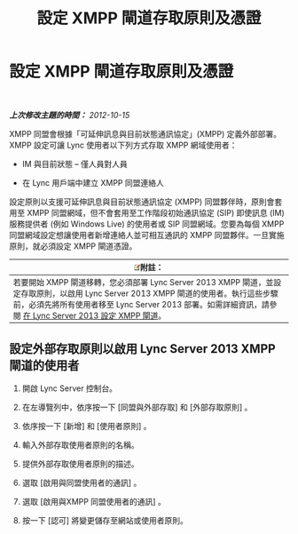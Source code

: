 ﻿---
title: 設定 XMPP 閘道存取原則及憑證
TOCTitle: 設定 XMPP 閘道存取原則及憑證
ms:assetid: fac02f4e-d14d-4be3-b53c-74c82436fd93
ms:mtpsurl: https://technet.microsoft.com/zh-tw/library/JJ721945(v=OCS.15)
ms:contentKeyID: 49890515
ms.date: 08/24/2015
mtps_version: v=OCS.15
ms.translationtype: HT
---

# 設定 XMPP 閘道存取原則及憑證

 

_**上次修改主題的時間：** 2012-10-15_

XMPP 同盟會根據「可延伸訊息與目前狀態通訊協定」(XMPP) 定義外部部署。XMPP 設定可讓 Lync 使用者以下列方式存取 XMPP 網域使用者：

  - IM 與目前狀態 – 僅人員對人員

  - 在 Lync 用戶端中建立 XMPP 同盟連絡人

設定原則以支援可延伸訊息與目前狀態通訊協定 (XMPP) 同盟夥伴時，原則會套用至 XMPP 同盟網域，但不會套用至工作階段初始通訊協定 (SIP) 即使訊息 (IM) 服務提供者 (例如 Windows Live) 的使用者或 SIP 同盟網域。您要為每個 XMPP 同盟網域設定想讓使用者新增連絡人並可相互通訊的 XMPP 同盟夥伴。一旦實施原則，就必須設定 XMPP 閘道憑證。

<table>
<thead>
<tr class="header">
<th><img src="images/Gg398811.note(OCS.15).gif" title="note" alt="note" />附註：</th>
</tr>
</thead>
<tbody>
<tr class="odd">
<td>若要開始 XMPP 閘道移轉，您必須部署 Lync Server 2013 XMPP 閘道，並設定存取原則，以啟用 Lync Server 2013 XMPP 閘道的使用者。執行這些步驟前，必須先將所有使用者移至 Lync Server 2013 部署。如需詳細資訊，請參閱 <a href="configure-xmpp-gateway-on-lync-server-2013.md">在 Lync Server 2013 設定 XMPP 閘道</a>。</td>
</tr>
</tbody>
</table>


## 設定外部存取原則以啟用 Lync Server 2013 XMPP 閘道的使用者

1.  開啟 Lync Server 控制台。

2.  在左導覽列中，依序按一下 \[同盟與外部存取\] 和 \[外部存取原則\] 。

3.  依序按一下 \[新增\] 和 \[使用者原則\] 。

4.  輸入外部存取使用者原則的名稱。

5.  提供外部存取使用者原則的描述。

6.  選取 \[啟用與同盟使用者的通訊\] 。

7.  選取 \[啟用與XMPP 同盟使用者的通訊\] 。

8.  按一下 \[認可\] 將變更儲存至網站或使用者原則。

